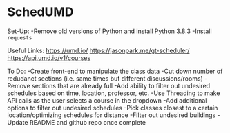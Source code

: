 # SchedUMD
Set-Up:
-Remove old versions of Python and install Python 3.8.3
-Install `requests`

Useful Links:
https://umd.io/
https://jasonpark.me/gt-scheduler/
https://api.umd.io/v1/courses

To Do:
-Create front-end to manipulate the class data
-Cut down number of redudanct sections (i.e. same times but different discussions/rooms)
-Remove sections that are already full
-Add ability to filter out undesired schedules based on time, location, professor, etc.
-Use Threading to make API calls as the user selects a course in the dropdown
-Add additional options to filter out undesired schedules
-Pick classes closest to a certain location/optimizing schedules for distance
-Filter out undesired buildings
-Update README and github repo once complete